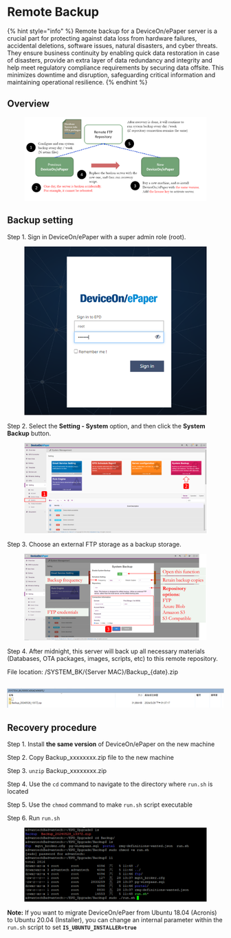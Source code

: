 # Remote Backup

{% hint style="info" %}
Remote backup for a DeviceOn/ePaper server is a crucial part for protecting against data loss from hardware failures, accidental deletions, software issues, natural disasters, and cyber threats. They ensure business continuity by enabling quick data restoration in case of disasters, provide an extra layer of data redundancy and integrity and help meet regulatory compliance requirements by securing data offsite. This minimizes downtime and disruption, safeguarding critical information and maintaining operational resilience.
{% endhint %}

## Overview

<figure><img src="../../.gitbook/assets/image (128).png" alt=""><figcaption></figcaption></figure>

## Backup setting

Step 1. Sign in DeviceOn/ePaper with a super admin role (root).

<figure><img src="../../.gitbook/assets/image (119).png" alt=""><figcaption></figcaption></figure>

Step 2. Select the **Setting - System** option, and then click the **System Backup** button.

<figure><img src="../../.gitbook/assets/image (123).png" alt=""><figcaption></figcaption></figure>

Step 3. Choose an external FTP storage as a backup storage.

<figure><img src="../../.gitbook/assets/image (124).png" alt=""><figcaption></figcaption></figure>

Step 4. After midnight, this server will back up all necessary materials (Databases, OTA packages, images, scripts, etc) to this remote repository.&#x20;

File location: /SYSTEM\_BK/{Server MAC}/Backup\_{date}.zip

## &#x20;![](<../../.gitbook/assets/image (127).png>)

## Recovery procedure

Step 1. Install **the same version** of DeviceOn/ePaper on the new machine

Step 2. Copy Backup\_xxxxxxxx.zip file to the new machine

Step 3. `unzip` Backup\_xxxxxxxx.zip

Step 4. Use the `cd` command to navigate to the directory where `run.sh` is located

Step 5. Use the `chmod` command to make `run.sh` script executable

Step 6. Run `run.sh`

<figure><img src="../../.gitbook/assets/image (285).png" alt=""><figcaption></figcaption></figure>

**Note:** If you want to migrate DeviceOn/ePaer from Ubuntu 18.04 (Acronis) to Ubuntu 20.04 (Installer), you can change an internal parameter within the `run.sh` script to set **`IS_UBUNTU_INSTALLER=true`**
